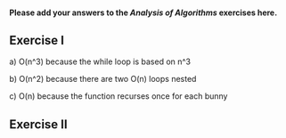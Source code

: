 #### Please add your answers to the ***Analysis of  Algorithms*** exercises here.

## Exercise I

a) O(n^3) because the while loop is based on n^3


b) O(n^2) because there are two O(n) loops nested


c) O(n) because the function recurses once for each bunny

## Exercise II


